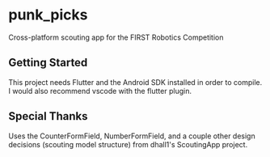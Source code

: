 # punk_picks

Cross-platform scouting app for the FIRST Robotics Competition

## Getting Started

This project needs Flutter and the Android SDK installed in order to compile. I would also recommend vscode with the flutter plugin.

## Special Thanks

Uses the CounterFormField, NumberFormField, and a couple other design decisions (scouting model structure) from dhall1's ScoutingApp project. 